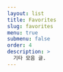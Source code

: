 ```yaml
---
layout: list
title: Favorites
slug: favorites
menu: true
submenu: false
order: 4
description: >
  기타 모음 글.
---
```

